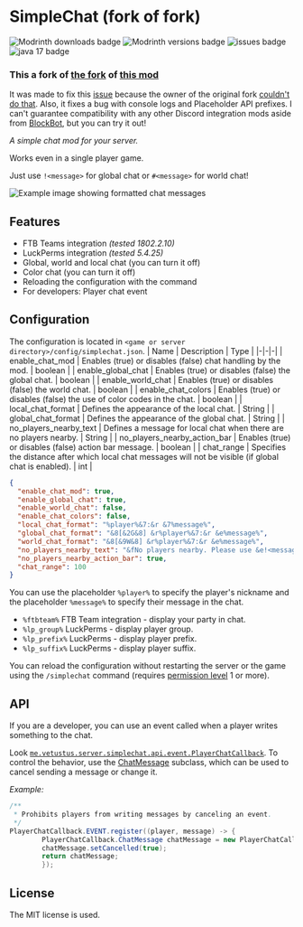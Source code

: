 # SimpleChat (fork of fork)

![Modrinth downloads badge](https://img.shields.io/modrinth/dt/O2DN3m2D)
![Modrinth versions badge](https://img.shields.io/modrinth/game-versions/O2DN3m2D)
![issues badge](https://img.shields.io/github/issues/stanlystark/SimpleChat)
![java 17 badge](https://img.shields.io/badge/java-17+-orange?logo=java)



### This a fork of [the fork](https://github.com/stanlystark/SimpleChat) of [this mod](https://github.com/cayennemc/SimpleChat)
It was made to fix this [issue](https://github.com/cayennemc/SimpleChat/issues/10) because the owner of the original fork [couldn't do that](https://github.com/stanlystark/SimpleChat/issues/4#issuecomment-1721069694). Also, it fixes a bug with console logs and Placeholder API prefixes.
I can't guarantee compatibility with any other Discord integration mods aside from [BlockBot](https://github.com/DrexHD/BlockBot/tree/master), but you can try it out!

_A simple chat mod for your server._

Works even in a single player game.

Just use `!<message>` for global chat or `#<message>` for world chat!

![Example image showing formatted chat messages](https://i.imgur.com/0DPfadW.png)
## Features
- FTB Teams integration _(tested 1802.2.10)_
- LuckPerms integration _(tested 5.4.25)_
- Global, world and local chat (you can turn it off)
- Color chat (you can turn it off)
- Reloading the configuration with the command
- For developers: Player chat event

## Configuration
The configuration is located in `<game or server directory>/config/simplechat.json`.
| Name | Description | Type |
|-|-|-|
| enable_chat_mod | Enables (true) or disables (false) chat handling by the mod. | boolean |
| enable_global_chat | Enables (true) or disables (false) the global chat. | boolean |
| enable_world_chat | Enables (true) or disables (false) the world chat. | boolean |
| enable_chat_colors | Enables (true) or disables (false) the use of color codes in the chat. | boolean |
| local_chat_format | Defines the appearance of the local chat. | String |
| global_chat_format | Defines the appearance of the global chat. | String |
| no_players_nearby_text | Defines a message for local chat when there are no players nearby. | String |
| no_players_nearby_action_bar | Enables (true) or disables (false) action bar message. | boolean |
| chat_range | Specifies the distance after which local chat messages will not be visible (if global chat is enabled). | int |

```json
{
  "enable_chat_mod": true,
  "enable_global_chat": true,
  "enable_world_chat": false,
  "enable_chat_colors": false,
  "local_chat_format": "%player%&7:&r &7%message%",
  "global_chat_format": "&8[&2G&8] &r%player%&7:&r &e%message%",
  "world_chat_format": "&8[&9W&8] &r%player%&7:&r &e%message%",
  "no_players_nearby_text": "&fNo players nearby. Please use &e!<message> &ffor global chat.",
  "no_players_nearby_action_bar": true,
  "chat_range": 100
}
```
You can use the placeholder `%player%` to specify the player's nickname and the placeholder `%message%` to specify their message in the chat.

- `%ftbteam%` FTB Team integration - display your party in chat.
- `%lp_group%` LuckPerms - display player group.
- `%lp_prefix%` LuckPerms - display player prefix.
- `%lp_suffix%` LuckPerms - display player suffix.

You can reload the configuration without restarting the server or the game using the `/simplechat` command (requires [permission level](https://minecraft.fandom.com/wiki/Server.properties#op-permission-level) 1 or more).

## API
If you are a developer, you can use an event called when a player writes something to the chat.

Look [`me.vetustus.server.simplechat.api.event.PlayerChatCallback`](src/main/java/me/vetustus/server/simplechat/api/event/PlayerChatCallback.java).
To control the behavior, use the [ChatMessage](src/main/java/me/vetustus/server/simplechat/api/event/PlayerChatCallback.java#L47) subclass, which can be used to cancel sending a message or change it.

*Example:*
```java
/**
 * Prohibits players from writing messages by canceling an event.
 */
PlayerChatCallback.EVENT.register((player, message) -> {
        PlayerChatCallback.ChatMessage chatMessage = new PlayerChatCallback.ChatMessage(player, message);
        chatMessage.setCancelled(true);
        return chatMessage;
        });
```
## License
The MIT license is used.
